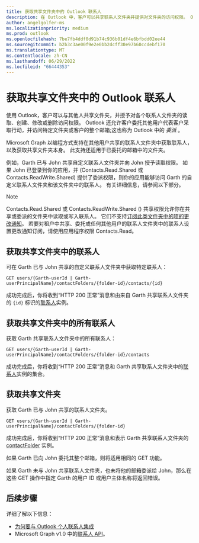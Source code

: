 ```yaml
---
title: 获取共享文件夹中的 Outlook 联系人
description: 在 Outlook 中，客户可以共享联系人文件夹并提供对文件夹的访问权限。 Outlook 还允许客户委托其他用户代表客户行事。
author: angelgolfer-ms
ms.localizationpriority: medium
ms.prod: outlook
ms.openlocfilehash: 7be7fb4ddf0d91b74c936b01df4e6bfbdd02ee44
ms.sourcegitcommit: b2b3c3ae00f9e2e0bb2dcff30e97b60ccdebf170
ms.translationtype: MT
ms.contentlocale: zh-CN
ms.lasthandoff: 06/29/2022
ms.locfileid: "66444353"
---
```

# <a name="get-outlook-contacts-in-a-shared-folder"></a>获取共享文件夹中的 Outlook 联系人

使用 Outlook，客户可以与其他人共享文件夹，并授予对各个联系人文件夹的读取、创建、修改或删除访问权限。 Outlook 还允许客户委托其他用户代表客户采取行动，并访问特定文件夹或客户的整个邮箱;这也称为 Outlook 中的 *委派* 。

Microsoft Graph 以编程方式支持在其他用户共享的联系人文件夹中获取联系人，以及获取共享文件夹本身。 此支持还适用于已委托的邮箱中的文件夹。

例如，Garth 已与 John 共享自定义联系人文件夹并向 John 授予读取权限。 如果 John 已登录到你的应用，并 (Contacts.Read.Shared 或 Contacts.ReadWrite.Shared) 提供了委派权限，则你的应用能够访问 Garth 的自定义联系人文件夹和该文件夹中的联系人。 有关详细信息，请参阅以下部分。

> [!NOTE]
> Contacts.Read.Shared 或 Contacts.ReadWrite.Shared () 共享权限允许你在共享或委派的文件夹中读取或写入联系人。 它们不支持[订阅此类文件夹中的项的更改通知](webhooks.md)。 若要对租户中共享、委托或任何其他用户的联系人文件夹中的联系人设置更改通知订阅，请使用应用程序权限 Contacts.Read。

## <a name="get-a-contact-in-the-shared-folder"></a>获取共享文件夹中的联系人

可在 Garth 已与 John 共享的自定义联系人文件夹中获取特定联系人：

<!-- { "blockType": "ignored" } -->
```http
GET users/{Garth-userId | Garth-userPrincipalName}/contactFolders/{folder-id}/contacts/{id}
```

成功完成后，你将收到“HTTP 200 正常”消息和由来自 Garth 共享联系人文件夹的 `{id}` 标识的[联系人](/graph/api/resources/contact)实例。

## <a name="get-all-contacts-in-the-shared-folder"></a>获取共享文件夹中的所有联系人

获取 Garth 共享联系人文件夹中的所有联系人：

<!-- { "blockType": "ignored" } -->
```http
GET users/{Garth-userId | Garth-userPrincipalName}/contactFolders/{folder-id}/contacts
```

成功完成后，你将收到“HTTP 200 正常”消息和 Garth 共享联系人文件夹中的[联系人](/graph/api/resources/contact)实例的集合。

## <a name="get-the-shared-folder"></a>获取共享文件夹

获取 Garth 已与 John 共享的联系人文件夹。

<!-- { "blockType": "ignored" } -->
```http
GET users/{Garth-userId | Garth-userPrincipalName}/contactFolders/{folder-id}
```

成功完成后，你将收到“HTTP 200 正常”消息和表示 Garth 共享联系人文件夹的 [contactFolder](/graph/api/resources/contactfolder) 实例。

如果 Garth 已向 John 委托其整个邮箱，则将适用相同的 GET 功能。

如果 Garth 未与 John 共享联系人文件夹，也未将他的邮箱委派给 John，那么在这些 GET 操作中指定 Garth 的用户 ID 或用户主体名称将返回错误。 


## <a name="next-steps"></a>后续步骤

详细了解以下信息：

- [为何要与 Outlook 个人联系人集成](outlook-contacts-concept-overview.md)
- Microsoft Graph v1.0 中的[联系人 API](/graph/api/resources/contact)。
